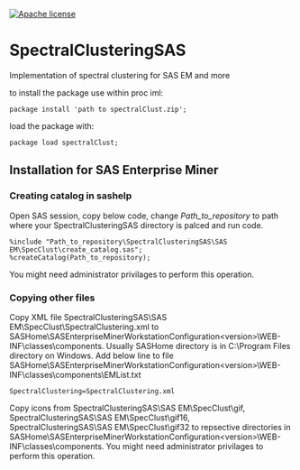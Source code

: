 [![Apache license](https://img.shields.io/badge/License-Apache-blue.svg)](https://github.com/Pastuszka/SpectralClusteringSAS/blob/main/LICENSE)

# SpectralClusteringSAS
Implementation of spectral clustering for SAS EM and more

to install the package use within proc iml:
```
package install 'path to spectralClust.zip';
```
load the package with:
```
package load spectralClust;
```
## Installation for SAS Enterprise Miner

### Creating catalog in sashelp
Open SAS session, copy below code, change *Path_to_repository* to path where your SpectralClusteringSAS directory is palced and run code.
```
%include "Path_to_repository\SpectralClusteringSAS\SAS EM\SpecClust\create_catalog.sas";
%createCatalog(Path_to_repository);
```
You might need administrator privilages to perform this operation.
### Copying other files
Copy XML file SpectralClusteringSAS\SAS EM\SpecClust\SpectralClustering.xml to SASHome\SASEnterpriseMinerWorkstationConfiguration\<version>\WEB-INF\classes\components.
Usually SASHome directory is in C:\Program Files directory on Windows.
Add below line to file SASHome\SASEnterpriseMinerWorkstationConfiguration\<version>\WEB-INF\classes\components\EMList.txt
```
SpectralClustering=SpectralClustering.xml
```
Copy icons from SpectralClusteringSAS\SAS EM\SpecClust\gif, SpectralClusteringSAS\SAS EM\SpecClust\gif16, SpectralClusteringSAS\SAS EM\SpecClust\gif32 to repsective directories in SASHome\SASEnterpriseMinerWorkstationConfiguration\<version>\WEB-INF\classes\components.
You might need administrator privilages to perform this operation.
